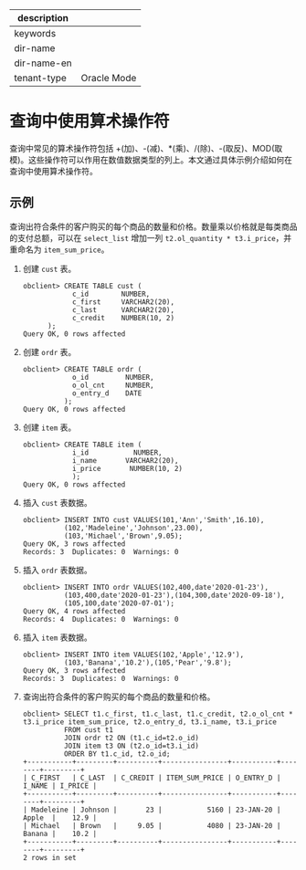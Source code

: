 |description||
|---|---|
|keywords||
|dir-name||
|dir-name-en||
|tenant-type|Oracle Mode|

# 查询中使用算术操作符

查询中常见的算术操作符包括 +(加)、-(减)、\*(乘)、/(除)、-(取反)、MOD(取模)。这些操作符可以作用在数值数据类型的列上。本文通过具体示例介绍如何在查询中使用算术操作符。

## 示例

查询出符合条件的客户购买的每个商品的数量和价格。数量乘以价格就是每类商品的支付总额，可以在 `select_list` 增加一列 `t2.ol_quantity * t3.i_price`，并重命名为 `item_sum_price`。

1. 创建 `cust` 表。

   ```unknow
   obclient> CREATE TABLE cust (
               c_id        NUMBER,
               c_first     VARCHAR2(20),
               c_last      VARCHAR2(20),
               c_credit    NUMBER(10, 2)
         );
   Query OK, 0 rows affected
   ```

2. 创建 `ordr` 表。

   ```unknow
   obclient> CREATE TABLE ordr (
               o_id         NUMBER,
               o_ol_cnt     NUMBER,
               o_entry_d    DATE
             );
   Query OK, 0 rows affected
   ```

3. 创建 `item` 表。

   ```unknow
   obclient> CREATE TABLE item (
               i_id           NUMBER,
               i_name       VARCHAR2(20),
               i_price       NUMBER(10, 2)
               );
   Query OK, 0 rows affected
   ```

4. 插入 `cust` 表数据。

   ```unknow
   obclient> INSERT INTO cust VALUES(101,'Ann','Smith',16.10),
             (102,'Madeleine','Johnson',23.00),
             (103,'Michael','Brown',9.05);
   Query OK, 3 rows affected
   Records: 3  Duplicates: 0  Warnings: 0
   ```

5. 插入 `ordr` 表数据。

   ```unknow
   obclient> INSERT INTO ordr VALUES(102,400,date'2020-01-23'),
             (103,400,date'2020-01-23'),(104,300,date'2020-09-18'),
             (105,100,date'2020-07-01');
   Query OK, 4 rows affected
   Records: 4  Duplicates: 0  Warnings: 0
   ```

6. 插入 `item` 表数据。

   ```unknow
   obclient> INSERT INTO item VALUES(102,'Apple','12.9'),
             (103,'Banana','10.2'),(105,'Pear','9.8');
   Query OK, 3 rows affected
   Records: 3  Duplicates: 0  Warnings: 0
   ```

7. 查询出符合条件的客户购买的每个商品的数量和价格。

   ```unknow
   obclient> SELECT t1.c_first, t1.c_last, t1.c_credit, t2.o_ol_cnt * t3.i_price item_sum_price, t2.o_entry_d, t3.i_name, t3.i_price 
             FROM cust t1
             JOIN ordr t2 ON (t1.c_id=t2.o_id)
             JOIN item t3 ON (t2.o_id=t3.i_id)
             ORDER BY t1.c_id, t2.o_id;
   +-----------+---------+----------+----------------+-----------+--------+---------+
   | C_FIRST   | C_LAST  | C_CREDIT | ITEM_SUM_PRICE | O_ENTRY_D | I_NAME | I_PRICE |
   +-----------+---------+----------+----------------+-----------+--------+---------+
   | Madeleine | Johnson |       23 |           5160 | 23-JAN-20 | Apple  |    12.9 |
   | Michael   | Brown   |     9.05 |           4080 | 23-JAN-20 | Banana |    10.2 |
   +-----------+---------+----------+----------------+-----------+--------+---------+
   2 rows in set
   ```

